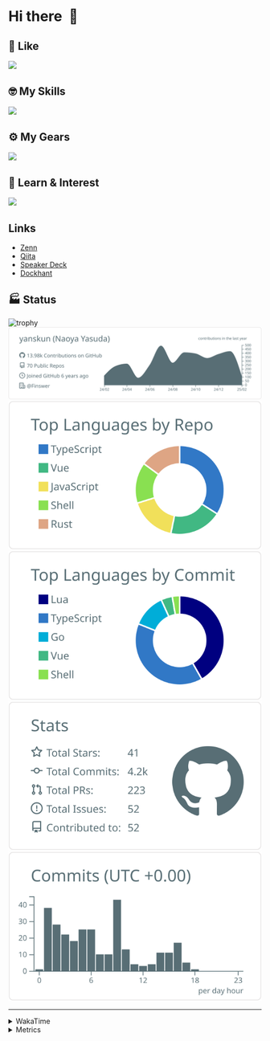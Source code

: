 # Hi there&nbsp; :wave:

## 💌 Like
<img src="https://go-skill-icons.vercel.app/api/icons?i=github" />

## 🤓 My Skills
<img src="https://go-skill-icons.vercel.app/api/icons?i=js,ts,vue,nuxtjs,react,nextjs,go,lua,git" />

## ⚙️ My Gears
<img src="https://go-skill-icons.vercel.app/api/icons?i=neovim,vscode,githubcopilot,alacritty,tmux" />

## 📖 Learn & Interest
<img src="https://go-skill-icons.vercel.app/api/icons?i=rust,deno,css,zig,playwright,githubactions,storybook,netlify,eslint" />

## Links
- [Zenn](https://zenn.dev/yanskun)
- [Qiita](https://qiita.com/yanskun)
- [Speaker Deck](https://speakerdeck.com/yanskun)
- [Dockhant](https://www.dockhunt.com/users/yanskun)

<!-- https://github.com/ryo-ma/github-profile-trophy -->

## 🏭 Status

<img src="https://github-profile-trophy.vercel.app/?username=yanskun&theme=onedark&row=1" alt="trophy">

<!-- https://github.com/vn7n24fzkq/github-profile-summary-cards -->
<picture>
  <source media="(prefers-color-scheme: dark)" srcset="https://raw.githubusercontent.com/yanskun/yanskun/master/profile-summary-card-output/nord_dark/0-profile-details.svg">
 <img src="https://raw.githubusercontent.com/yanskun/yanskun/master/profile-summary-card-output/default/0-profile-details.svg">
</picture>
<br>
<picture>
  <source media="(prefers-color-scheme: dark)" srcset="https://raw.githubusercontent.com/yanskun/yanskun/master/profile-summary-card-output/nord_dark/1-repos-per-language.svg">
 <img src="https://raw.githubusercontent.com/yanskun/yanskun/master/profile-summary-card-output/default/1-repos-per-language.svg">
</picture>
<picture>
  <source media="(prefers-color-scheme: dark)" srcset="https://raw.githubusercontent.com/yanskun/yanskun/master/profile-summary-card-output/nord_dark/2-most-commit-language.svg">
 <img src="https://raw.githubusercontent.com/yanskun/yanskun/master/profile-summary-card-output/default/2-most-commit-language.svg">
</picture>
<br>
<picture>
  <source media="(prefers-color-scheme: dark)" srcset="https://raw.githubusercontent.com/yanskun/yanskun/master/profile-summary-card-output/nord_dark/3-stats.svg">
 <img src="https://raw.githubusercontent.com/yanskun/yanskun/master/profile-summary-card-output/default/3-stats.svg">
</picture>
<picture>
  <source media="(prefers-color-scheme: dark)" srcset="https://raw.githubusercontent.com/yanskun/yanskun/master/profile-summary-card-output/nord_dark/4-productive-time.svg">
 <img src="https://raw.githubusercontent.com/yanskun/yanskun/master/profile-summary-card-output/default/4-productive-time.svg">
</picture>

---

<details>
  <summary>WakaTime</summary>
<!--START_SECTION:waka-->
![Code Time](http://img.shields.io/badge/Code%20Time-1%2C823%20hrs%2028%20mins-blue)

**🐱 My GitHub Data** 

> 📦 146.3 kB Used in GitHub's Storage 
 > 
> 🏆 530 Contributions in the Year 2025
 > 
> 💼 Opted to Hire
 > 
> 📜 130 Public Repositories 
 > 
> 🔑 4 Private Repositories 
 > 
**I'm an Early 🐤** 

```text
🌞 Morning                6516 commits        ████░░░░░░░░░░░░░░░░░░░░░   14.69 % 
🌆 Daytime                23678 commits       █████████████░░░░░░░░░░░░   53.38 % 
🌃 Evening                10567 commits       ██████░░░░░░░░░░░░░░░░░░░   23.82 % 
🌙 Night                  3599 commits        ██░░░░░░░░░░░░░░░░░░░░░░░   08.11 % 
```
📅 **I'm Most Productive on Tuesday** 

```text
Monday                   6628 commits        ████░░░░░░░░░░░░░░░░░░░░░   14.94 % 
Tuesday                  9220 commits        █████░░░░░░░░░░░░░░░░░░░░   20.78 % 
Wednesday                8543 commits        █████░░░░░░░░░░░░░░░░░░░░   19.26 % 
Thursday                 7930 commits        ████░░░░░░░░░░░░░░░░░░░░░   17.88 % 
Friday                   7039 commits        ████░░░░░░░░░░░░░░░░░░░░░   15.87 % 
Saturday                 2196 commits        █░░░░░░░░░░░░░░░░░░░░░░░░   04.95 % 
Sunday                   2804 commits        ██░░░░░░░░░░░░░░░░░░░░░░░   06.32 % 
```


📊 **This Week I Spent My Time On** 

```text
🕑︎ Time Zone: Asia/Tokyo

💬 Programming Languages: 
TypeScript               27 hrs 45 mins      █████████████████████░░░░   84.20 % 
Markdown                 1 hr 25 mins        █░░░░░░░░░░░░░░░░░░░░░░░░   04.34 % 
Other                    1 hr 6 mins         █░░░░░░░░░░░░░░░░░░░░░░░░   03.38 % 
Protocol Buffer          43 mins             █░░░░░░░░░░░░░░░░░░░░░░░░   02.19 % 
Go                       39 mins             ░░░░░░░░░░░░░░░░░░░░░░░░░   02.00 % 

🔥 Editors: 
Neovim                   32 hrs 57 mins      █████████████████████████   100.00 % 

💻 Operating System: 
Mac                      32 hrs 57 mins      █████████████████████████   100.00 % 
```


 Last Updated on 07/02/2025 06:18:23 UTC
<!--END_SECTION:waka-->
</details>

<details>
  <summary>Metrics</summary>
  <img src="https://github.com/yanskun/yanskun/blob/main/github-metrics.svg" alt="Metrics">
</details>
